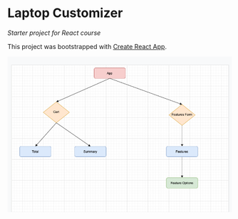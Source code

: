 # Laptop Customizer
_Starter project for React course_

This project was bootstrapped with [Create React App](https://github.com/facebook/create-react-app).

![flowchart](./src/image-map/App-UML.png)
